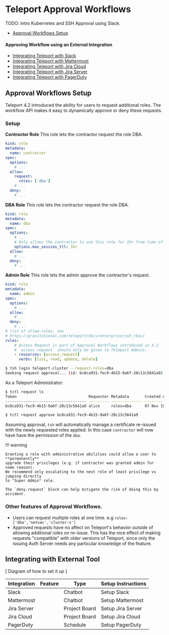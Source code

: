 # Teleport Approval Workflows

TODO: Intro Kubernetes and SSH Approval using Slack. 

- [Approval Workflows Setup](#approval-workflows-setup)

#### Approving Workflow using an External Integration
- [Integrating Teleport with Slack](ssh_approval_slack.md)
- [Integrating Teleport with Mattermost](ssh_approval_mattermost.md)
- [Integrating Teleport with Jira Cloud](ssh_approval_jira_cloud.md)
- [Integrating Teleport with Jira Server](ssh_approval_jira_server.md)
- [Integrating Teleport with PagerDuty](ssh_approval_pagerduty.md)


## Approval Workflows Setup

Teleport 4.2  introduced the ability for users to request additional roles. The
workflow API makes it easy to dynamically approve or deny these requests.

### Setup

**Contractor Role**
This role lets the contractor request the role DBA. 

```yaml
kind: role
metadata:
  name: contractor
spec:
  options:
    # ...
  allow:
    request:
      roles: ['dba']
    # ...
  deny:
    # ...
```

**DBA Role**
This role lets the contractor request the role DBA. 

```yaml
kind: role
metadata:
  name: dba
spec:
  options:
    # ...
    # Only allows the contractor to use this role for 1hr from time of request.
    options.max_session_ttl: 1hr
  allow:
    # ...
  deny:
    # ...
```

**Admin Role**
This role lets the admin approve the contractor's request. 
```yaml
kind: role
metadata:
  name: admin
spec:
  options:
    # ...
  allow:
    # ...
  deny:
    # ...
# list of allow-rules, see
# https://gravitational.com/teleport/docs/enterprise/ssh_rbac/
rules:
    # Access Request is part of Approval Workflows introduced in 4.2
    # `access_request` should only be given to Teleport Admins. 
    - resources: [access_request]
      verbs: [list, read, update, delete]
```


```bash
$ tsh login teleport-cluster --request-roles=dba
Seeking request approval... (id: bc8ca931-fec9-4b15-9a6f-20c13c5641a9)
```

As a Teleport Administrator:


```bash
$ tctl request ls
Token                                Requestor Metadata       Created At (UTC)    Status  
------------------------------------ --------- -------------- ------------------- ------- 
bc8ca931-fec9-4b15-9a6f-20c13c5641a9 alice     roles=dba      07 Nov 19 19:38 UTC PENDING
```

```bash
$ tctl request approve bc8ca931-fec9-4b15-9a6f-20c13c5641a9
```

Assuming approval, `tsh` will automatically manage a certificate re-issued with
the newly requested roles applied. In this case `contractor` will now have have 
the permission of the `dba`. 

!!! warning 
    
    Granting a role with administrative abilities could allow a user to **permanently** 
    upgrade their privileges (e.g. if contractor was granted admin for some reason).
    We recommend only escalating to the next role of least privilege vs jumping directly 
    to "Super Admin" role. 
    
    The `deny.request` block can help mitigate the risk of doing this by accident.

### Other features of Approval Workflows.
 
 - Users can request multiple roles at one time. e.g `roles: ['dba','netsec','cluster-x']`
 - Approved requests have no affect on Teleport's behavior outside of allowing additional
   roles on re-issue. This has the nice effect of making requests "compatible" with
   older versions of Teleport, since only the issuing Auth Server needs any particular
   knowledge of the feature. 
 

## Integrating with External Tool

[ Diagram of how to set it up ]

| Integration | Feature | Type          | Setup Instructions |
|-------------|---------|---------------|--------------------|
| Slack       |         | Chatbot       | Setup Slack        |
| Mattermost  |         | Chatbot       | Setup Mattermost   |
| Jira Server |         | Project Board | Setup Jira Server  |
| Jira Cloud  |         | Project Board | Setup Jira Cloud   |
| PagerDuty   |         | Schedule      | Setup PagerDuty    |